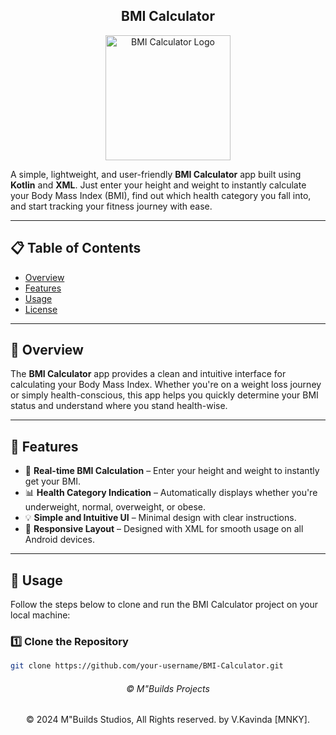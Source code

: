 
<h2 align="center">
    BMI Calculator
</h2>

<p align="center">
    <img src="https://res.cloudinary.com/dzummwk1a/image/upload/v1750306696/bmi_calc_logo_copy_enqrqe.png" alt="BMI Calculator Logo" width="200"/>
</p>

A simple, lightweight, and user-friendly **BMI Calculator** app built using **Kotlin** and **XML**. Just enter your height and weight to instantly calculate your Body Mass Index (BMI), find out which health category you fall into, and start tracking your fitness journey with ease.

---

## 📋 Table of Contents

- [Overview](#overview)
- [Features](#features)
- [Usage](#usage)
- [License](#license)

---

## 📌 Overview

The **BMI Calculator** app provides a clean and intuitive interface for calculating your Body Mass Index. Whether you're on a weight loss journey or simply health-conscious, this app helps you quickly determine your BMI status and understand where you stand health-wise.

---

## 🚀 Features

- 🔢 **Real-time BMI Calculation** – Enter your height and weight to instantly get your BMI.
- 📊 **Health Category Indication** – Automatically displays whether you're underweight, normal, overweight, or obese.
- 💡 **Simple and Intuitive UI** – Minimal design with clear instructions.
- 📱 **Responsive Layout** – Designed with XML for smooth usage on all Android devices.

---

## 📖 Usage

Follow the steps below to clone and run the BMI Calculator project on your local machine:

### 1️⃣ Clone the Repository

```bash
git clone https://github.com/your-username/BMI-Calculator.git
```

<h6 align="center">©️ M"Builds Projects </h6>

<p align="center">© 2024 M"Builds Studios, All Rights reserved.  by V.Kavinda [MNKY].</p>
